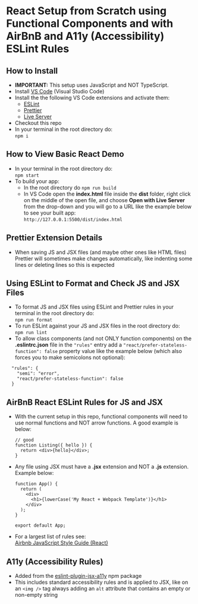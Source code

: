 # React Setup from Scratch using Functional Components and with AirBnB and A11y (Accessibility) ESLint Rules

## How to Install

- **IMPORTANT:** This setup uses JavaScript and NOT TypeScript.
- Install [VS Code](https://code.visualstudio.com/) (Visual Studio Code)
- Install the the following VS Code extensions and activate them:
  - [ESLint](https://marketplace.visualstudio.com/items?itemName=dbaeumer.vscode-eslint)
  - [Prettier](https://marketplace.visualstudio.com/items?itemName=esbenp.prettier-vscode)
  - [Live Server](https://marketplace.visualstudio.com/items?itemName=ritwickdey.LiveServer)
- Checkout this repo
- In your terminal in the root directory do:  
  `npm i`

## How to View Basic React Demo

- In your terminal in the root directory do:  
  `npm start`
- To build your app:
  - In the root directory do `npm run build`
  - In VS Code open the **index.html** file inside the **dist** folder, right click on the middle of the open file, and choose **Open with Live Server** from the drop-down and you will go to a URL like the example below to see your built app:  
    `http://127.0.0.1:5500/dist/index.html`

## Prettier Extension Details

- When saving JS and JSX files (and maybe other ones like HTML files) Prettier will sometimes make changes automatically, like indenting some lines or deleting lines so this is expected

## Using ESLint to Format and Check JS and JSX Files

- To format JS and JSX files using ESLint and Prettier rules in your terminal in the root directory do:  
  `npm run format`
- To run ESLint against your JS and JSX files in the root directory do:  
  `npm run lint`
- To allow class components (and not ONLY function components) on the **.eslintrc.json** file in the `"rules"` entry add a `"react/prefer-stateless-function": false` property value like the example below (which also forces you to make semicolons not optional):

```
  "rules": {
    "semi": "error",
    "react/prefer-stateless-function": false
  }
```

## AirBnB React ESLint Rules for JS and JSX

- With the current setup in this repo, functional components will need to use normal functions and NOT arrow functions. A good example is below:
  ```
  // good
  function Listing({ hello }) {
    return <div>{hello}</div>;
  }
  ```
- Any file using JSX must have a **.jsx** extension and NOT a **.js** extension. Example below:

  ```
  function App() {
    return (
      <div>
        <h1>{lowerCase('My React + Webpack Template')}</h1>
      </div>
    );
  }

  export default App;
  ```

- For a largest list of rules see:  
  [Airbnb JavaScript Style Guide (React)](https://airbnb.io/javascript/react/)

## A11y (Accessibility Rules)

- Added from the [eslint-plugin-jsx-a11y](https://www.npmjs.com/package/eslint-plugin-jsx-a11y) npm package
- This includes standard accessibility rules and is applied to JSX, like on an `<img />` tag always adding an `alt` attribute that contains an empty or non-empty string
